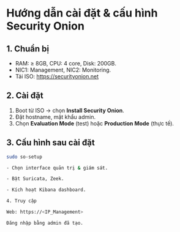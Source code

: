 # Hướng dẫn cài đặt & cấu hình Security Onion

## 1. Chuẩn bị
- RAM: ≥ 8GB, CPU: 4 core, Disk: 200GB.
- NIC1: Management, NIC2: Monitoring.
- Tải ISO: https://securityonion.net

## 2. Cài đặt
1. Boot từ ISO → chọn **Install Security Onion**.
2. Đặt hostname, mật khẩu admin.
3. Chọn **Evaluation Mode** (test) hoặc **Production Mode** (thực tế).

## 3. Cấu hình sau cài đặt
```bash
sudo so-setup

- Chọn interface quản trị & giám sát.

- Bật Suricata, Zeek.

- Kích hoạt Kibana dashboard.

4. Truy cập

Web: https://<IP_Management>

Đăng nhập bằng admin đã tạo.